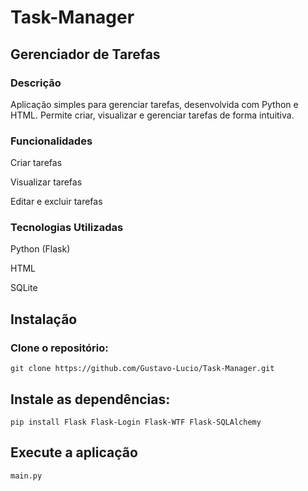 # Task-Manager

## Gerenciador de Tarefas

### Descrição
Aplicação simples para gerenciar tarefas, desenvolvida com Python e HTML. Permite criar, visualizar e gerenciar tarefas de forma intuitiva.

### Funcionalidades
Criar tarefas

Visualizar tarefas

Editar e excluir tarefas

### Tecnologias Utilizadas
Python (Flask)

HTML

SQLite

## Instalação
### Clone o repositório:
```
git clone https://github.com/Gustavo-Lucio/Task-Manager.git
```

## Instale as dependências:
```DEPENDENCIAS
pip install Flask Flask-Login Flask-WTF Flask-SQLAlchemy
```

## Execute a aplicação
```START
main.py
```
